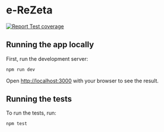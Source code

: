 e-ReZeta
==

[![Report Test coverage](https://github.com/paolocarrasco/rz/actions/workflows/test-coverage-report.yml/badge.svg)](https://github.com/paolocarrasco/rz/actions/workflows/test-coverage-report.yml)

Running the app locally
-----------------------

First, run the development server:

```bash
npm run dev
```

Open [http://localhost:3000](http://localhost:3000) with your browser to see the result.

Running the tests
-----------------

To run the tests, run:

```bash
npm test
```